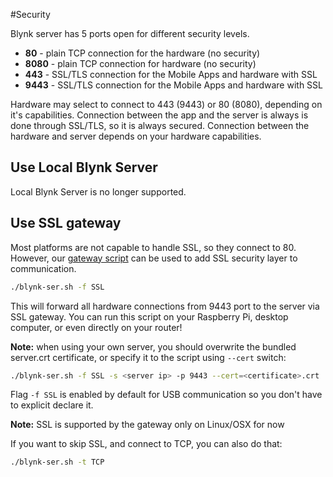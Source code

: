 #Security

Blynk server has 5 ports open for different security levels.

* **80** - plain TCP connection for the hardware (no security)
* **8080** - plain TCP connection for hardware (no security)
* **443** - SSL/TLS connection for the Mobile Apps and hardware with SSL
* **9443** - SSL/TLS connection for the Mobile Apps and hardware with SSL

Hardware may select to connect to 443 (9443) or 80 (8080), depending on it's capabilities.
Connection between the app and the server is always is done through SSL/TLS, so it is always secured.
Connection between the hardware and server depends on your hardware capabilities.

## Use Local Blynk Server

Local Blynk Server is no longer supported.

## Use SSL gateway

Most platforms are not capable to handle SSL, so they connect to 80.
However, our [gateway script](https://github.com/blynkkk/blynk-library/blob/master/scripts/blynk-ser.sh) can be used to add SSL security layer to communication.

```bash
./blynk-ser.sh -f SSL
```
This will forward all hardware connections from 9443 port to the server via SSL gateway.
You can run this script on your Raspberry Pi, desktop computer, or even directly on your router!

**Note:** when using your own server, you should overwrite the bundled server.crt certificate, or specify it to the script using ```--cert``` switch:

```bash
./blynk-ser.sh -f SSL -s <server ip> -p 9443 --cert=<certificate>.crt
```

Flag ```-f SSL``` is enabled by default for USB communication so you don't have to explicit declare it.

**Note:** SSL is supported by the gateway only on Linux/OSX for now

If you want to skip SSL, and connect to TCP, you can also do that:

```bash
./blynk-ser.sh -t TCP
```
